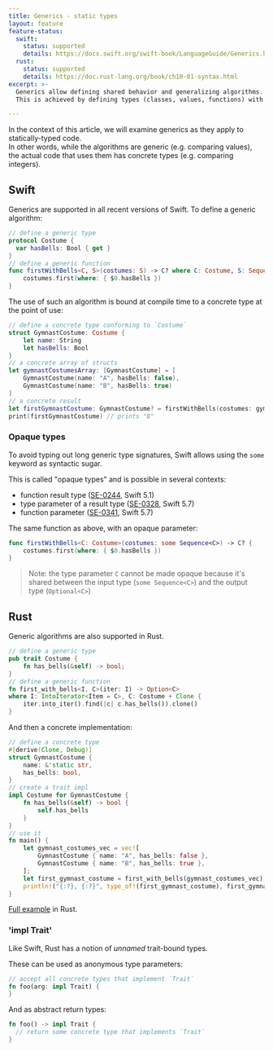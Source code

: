 ```yaml
---
title: Generics - static types
layout: feature
feature-status:
  swift:
    status: supported
    details: https://docs.swift.org/swift-book/LanguageGuide/Generics.html
  rust:
    status: supported
    details: https://doc.rust-lang.org/book/ch10-01-syntax.html
excerpt: >- 
  Generics allow defining shared behavior and generalizing algorithms.
  This is achieved by defining types (classes, values, functions) with type parameters.

---
```


In the context of this article, we will examine generics as they apply to statically-typed code.  
In other words, while the algorithms are generic (e.g. comparing values), the actual code that uses them has concrete types (e.g. comparing integers).

## Swift

Generics are supported in all recent versions of Swift. To define a generic algorithm:

```swift
// define a generic type 
protocol Costume {
  var hasBells: Bool { get }
}
// define a generic function
func firstWithBells<C, S>(costumes: S) -> C? where C: Costume, S: Sequence, S.Element == C {
    costumes.first(where: { $0.hasBells })
}
```

The use of such an algorithm is bound at compile time to a concrete type at the point of use:

```swift 
// define a concrete type conforming to `Costume`
struct GymnastCostume: Costume {
    let name: String
    let hasBells: Bool
}
// a concrete array of structs
let gymnastCostumesArray: [GymnastCostume] = [
    GymnastCostume(name: "A", hasBells: false),
    GymnastCostume(name: "B", hasBells: true)
]
// a concrete result
let firstGymnastCostume: GymnastCostume? = firstWithBells(costumes: gymnastCostumesArray)
print(firstGymnastCostume) // prints "B"
```

### Opaque types

To avoid typing out long generic type signatures, Swift allows using the `some` keyword as syntactic sugar.  

This is called "opaque types" and is possible in several contexts:
 * function result type ([SE-0244], Swift 5.1)
 * type parameter of a result type  ([SE-0328], Swift 5.7)
 * function parameter ([SE-0341], Swift 5.7)

The same function as above, with an opaque parameter:

```swift
func firstWithBells<C: Costume>(costumes: some Sequence<C>) -> C? {
    costumes.first(where: { $0.hasBells })
}
```

> Note: the type parameter `C` cannot be made opaque because it's shared between the input type (`some Sequence<C>`) and the output type (`Optional<C>`)

[SE-0244]: https://github.com/apple/swift-evolution/blob/main/proposals/0244-opaque-result-types.md
[SE-0328]: https://github.com/apple/swift-evolution/blob/main/proposals/0328-structural-opaque-result-types.md
[SE-0341]: https://github.com/apple/swift-evolution/blob/main/proposals/0341-opaque-parameters.md

## Rust

Generic algorithms are also supported in Rust. 

```rust
// define a generic type 
pub trait Costume {
    fn has_bells(&self) -> bool;
}
// define a generic function
fn first_with_bells<I, C>(iter: I) -> Option<C>
where I: IntoIterator<Item = C>, C: Costume + Clone {
    iter.into_iter().find(|c| c.has_bells()).clone()
}
```

And then a concrete implementation:

```rust
// define a concrete type
#[derive(Clone, Debug)]
struct GymnastCostume {
    name: &'static str,
    has_bells: bool,
}
// create a trait impl
impl Costume for GymnastCostume {
    fn has_bells(&self) -> bool {
        self.has_bells
    }
}
// use it
fn main() {
    let gymnast_costumes_vec = vec![
        GymnastCostume { name: "A", has_bells: false },
        GymnastCostume { name: "B", has_bells: true },
    ];
    let first_gymnast_costume = first_with_bells(gymnast_costumes_vec);
    println!("{:?}, {:?}", type_of!(first_gymnast_costume), first_gymnast_costume); // prints "B"
}
```

[Full example](https://rust.godbolt.org/#g:!((g:!((g:!((h:codeEditor,i:(filename:'1',fontScale:14,fontUsePx:'0',j:1,lang:rust,selection:(endColumn:1,endLineNumber:2,positionColumn:1,positionLineNumber:2,selectionStartColumn:1,selectionStartLineNumber:2,startColumn:1,startLineNumber:2),source:'//+define+a+generic+type+%0Apub+trait+Costume+%7B%0A++++fn+has_bells(%26self)+-%3E+bool%3B%0A%7D%0A%0A//+define+a+generic+function%0Afn+first_with_bells%3CI,+C%3E(iter:+I)+-%3E+Option%3CC%3E%0Awhere+I:+IntoIterator%3CItem+%3D+C%3E,+C:+Costume+%2B+Clone+%7B%0A++++iter.into_iter().find(%7Cc%7C+c.has_bells()).clone()%0A%7D%0A%0A//+define+a+concrete+type%0A%23%5Bderive(Clone,+Debug)%5D%0Astruct+GymnastCostume+%7B%0A++++name:+%26!'static+str,%0A++++has_bells:+bool,%0A%7D%0A%0A//+create+a+trait+impl%0Aimpl+Costume+for+GymnastCostume+%7B%0A++++fn+has_bells(%26self)+-%3E+bool+%7B%0A++++++++self.has_bells%0A++++%7D%0A%7D%0A%0Afn+main()+%7B%0A++++let+gymnast_costumes_vec+%3D+vec!!%5B%0A++++++++GymnastCostume+%7B+name:+%22A%22,+has_bells:+false+%7D,%0A++++++++GymnastCostume+%7B+name:+%22B%22,+has_bells:+true+%7D,%0A++++%5D%3B%0A++++let+first_gymnast_costume+%3D+first_with_bells(gymnast_costumes_vec)%3B%0A++++println!!(%22%7B:%3F%7D%22,+first_gymnast_costume)%3B+//+prints+%22B%22%0A%7D'),l:'5',n:'0',o:'Rust+source+%231',t:'0')),k:50,l:'4',n:'0',o:'',s:0,t:'0'),(g:!((h:executor,i:(argsPanelShown:'1',compilationPanelShown:'0',compiler:r1610,compilerOutShown:'0',execArgs:'',execStdin:'',fontScale:14,fontUsePx:'0',j:1,lang:rust,libs:!(),options:'',source:1,stdinPanelShown:'1',tree:'1',wrap:'1'),l:'5',n:'0',o:'Executor+rustc+1.61.0+(Rust,+Editor+%231)',t:'0')),k:50,l:'4',n:'0',o:'',s:0,t:'0')),l:'2',n:'0',o:'',t:'0')),version:4) in Rust.

### 'impl Trait'

Like Swift, Rust has a notion of *unnamed* trait-bound types.

These can be used as anonymous type parameters:
```rust
// accept all concrete types that implement `Trait`
fn foo(arg: impl Trait) {
}
```

And as abstract return types:
```rust
fn foo() -> impl Trait {
  // return some concrete type that implements `Trait`
}
```


